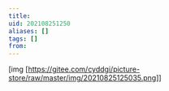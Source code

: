 ```yaml
---
title: 
uid: 202108251250
aliases: []
tags: []
from: 
---
```

[img [https://gitee.com/cyddgi/picture-store/raw/master/img/20210825125035.png]]

